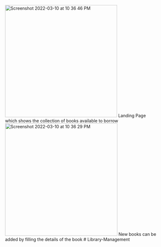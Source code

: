 <img width="367" alt="Screenshot 2022-03-10 at 10 36 46 PM" src="https://user-images.githubusercontent.com/32815418/157797751-95e13f14-9404-46aa-8b70-83379217fbde.png">
Landing Page which shows the collection of books available to borrow
<img width="368" alt="Screenshot 2022-03-10 at 10 36 29 PM" src="https://user-images.githubusercontent.com/32815418/157797671-1887ee2b-26cd-4635-9ed6-51aeea6af1f0.png">
New books can be added by filling the details of the book
# Library-Management
